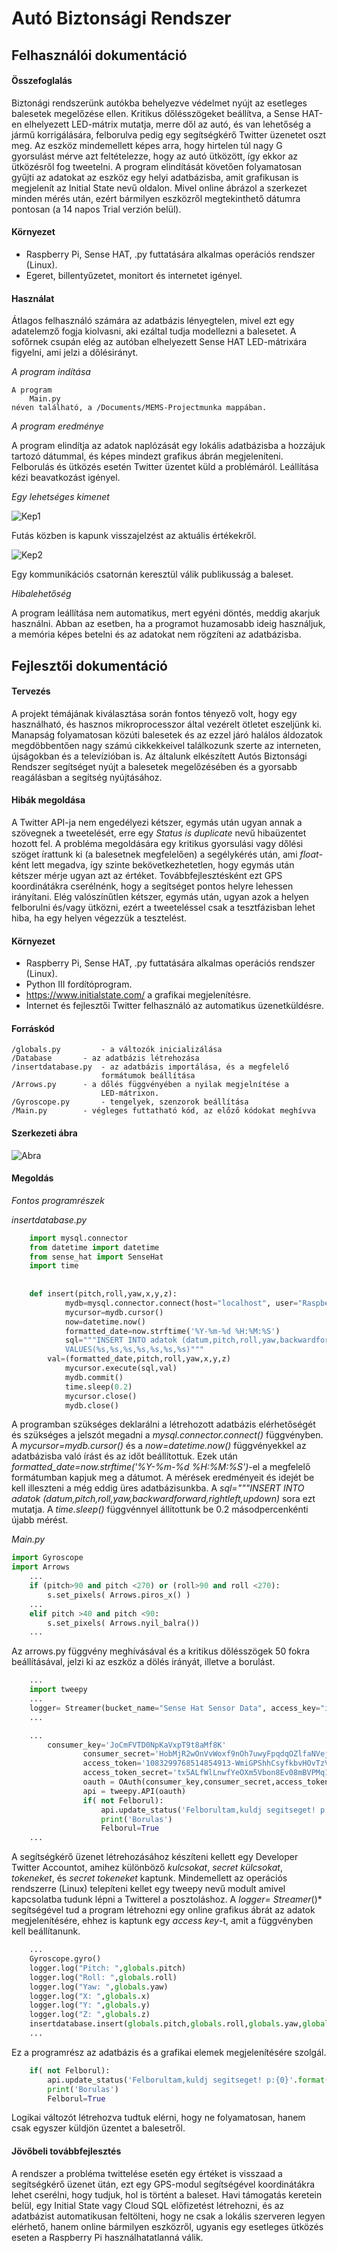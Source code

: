# Autó Biztonsági Rendszer
## Felhasználói dokumentáció

#### Összefoglalás

Biztonági rendszerünk autókba behelyezve védelmet nyújt az esetleges balesetek megelőzése ellen. Kritikus dőlésszögeket beállítva, a Sense HAT-en elhelyezett LED-mátrix mutatja, merre dől az autó, és van lehetőség a jármű korrigálására, felborulva pedig egy segítségkérő Twitter üzenetet oszt meg. Az eszköz mindemellett képes arra, hogy hirtelen túl nagy G gyorsulást mérve azt feltételezze, hogy az autó ütközött, így ekkor az ütközésről fog tweetelni. A program elindítását követően folyamatosan gyűjti az adatokat az eszköz egy helyi adatbázisba, amit grafikusan is megjelenít az Initial State nevű oldalon. Mivel online ábrázol a szerkezet minden mérés után, ezért bármilyen eszközről megtekinthető dátumra pontosan (a 14 napos Trial verzión belül).

#### Környezet

* Raspberry Pi, Sense HAT, .py futtatására alkalmas operációs rendszer (Linux).
* Egeret, billentyűzetet, monitort és internetet igényel.
	
#### Használat

Átlagos felhasználó számára az adatbázis lényegtelen, mivel ezt egy adatelemző fogja kiolvasni, aki ezáltal tudja modellezni a balesetet. A sofőrnek csupán elég az autóban elhelyezett Sense HAT LED-mátrixára figyelni, ami jelzi a dőlésirányt.

*A program indítása*
	
	A program	
		Main.py
	néven található, a /Documents/MEMS-Projectmunka mappában.

*A program eredménye*

A program elindítja az adatok naplózását egy lokális adatbázisba a hozzájuk tartozó dátummal, és képes mindezt grafikus ábrán megjeleníteni.
Felborulás és ütközés esetén Twitter üzentet küld a problémáról.
Leállítása kézi beavatkozást igényel.
		
*Egy lehetséges kimenet*

![Kep1](https://i.imgur.com/hheDdPi.png)

Futás közben is kapunk visszajelzést az aktuális értékekről.



![Kep2](https://i.imgur.com/pwOY5SX.png)

Egy kommunikációs csatornán keresztül válik publikusság a baleset.


*Hibalehetőség*

A program leállítása nem automatikus, mert egyéni döntés, meddig akarjuk használni. Abban az esetben, ha a programot huzamosabb ideig használjuk, a memória képes betelni és az adatokat nem rögzíteni az adatbázisba.

## Fejlesztői dokumentáció

#### Tervezés

A projekt témájának kiválasztása során fontos tényező volt, hogy egy használható, és hasznos mikroprocesszor által vezérelt ötletet eszeljünk ki. Manapság folyamatosan közúti balesetek és az ezzel járó halálos áldozatok megdöbbentően nagy számú cikkekkeivel találkozunk szerte az interneten, újságokban és a televízióban is. Az általunk elkészített Autós Biztonsági Rendszer segítséget nyújt a balesetek megelőzésében és a gyorsabb reagálásban a segítség nyújtásához.

#### Hibák megoldása

A Twitter API-ja nem engedélyezi kétszer, egymás után ugyan annak a szövegnek a tweetelését, erre egy *Status is duplicate* nevű hibaüzentet hozott fel. A probléma megoldására egy kritikus gyorsulási vagy dőlési szöget írattunk ki (a balesetnek megfelelően) a segélykérés után, ami *float*-ként lett megadva, így szinte bekövetkezhetetlen, hogy egymás után kétszer mérje ugyan azt az értéket. Továbbfejlesztésként ezt GPS koordinátákra cserélnénk, hogy a segítséget pontos helyre lehessen irányítani. Elég valószínűtlen kétszer, egymás után, ugyan azok a helyen felborulni és/vagy ütközni, ezért a tweeteléssel csak a tesztfázisban lehet hiba, ha egy helyen végezzük a tesztelést.

#### Környezet

* Raspberry Pi, Sense HAT, .py futtatására alkalmas operációs rendszer (Linux).
* Python III fordítóprogram.
* https://www.initialstate.com/ a grafikai megjelenítésre.
* Internet és fejlesztői Twitter felhasználó az automatikus üzenetküldésre.

#### Forráskód
	/globals.py 		- a változók inicializálása
	/Database		- az adatbázis létrehozása
	/insertdatabase.py	- az adatbázis importálása, és a megfelelő 
						formátumok beállítása
	/Arrows.py		- a dőlés függvényében a nyilak megjelnítése a 
						LED-mátrixon.
	/Gyroscope.py		- tengelyek, szenzorok beállítása					
	/Main.py		- végleges futtatható kód, az előző kódokat meghívva
	
#### Szerkezeti ábra

![Abra](https://i.imgur.com/IWezBVI.png)

#### Megoldás

*Fontos programrészek*
	
*insertdatabase.py*
```python
	import mysql.connector
	from datetime import datetime
	from sense_hat import SenseHat
	import time
		
		
	def insert(pitch,roll,yaw,x,y,z):
    		mydb=mysql.connector.connect(host="localhost", user="Raspberry", password="root", database="exampledb4")
    		mycursor=mydb.cursor()
    		now=datetime.now()
    		formatted_date=now.strftime('%Y-%m-%d %H:%M:%S')
    		sql="""INSERT INTO adatok (datum,pitch,roll,yaw,backwardforward,rightleft,updown)
    		VALUES(%s,%s,%s,%s,%s,%s,%s)"""
   		val=(formatted_date,pitch,roll,yaw,x,y,z)
    		mycursor.execute(sql,val)
    		mydb.commit()
    		time.sleep(0.2)
    		mycursor.close()
    		mydb.close()
```

A programban szükséges deklarálni a létrehozott adatbázis elérhetőségét és szükséges a jelszót megadni a *mysql.connector.connect()* függvényben. A *mycursor=mydb.cursor()* és a *now=datetime.now()* függvényekkel az adatbázisba való írást és az időt beállítottuk.
Ezek után *formatted_date=now.strftime('%Y-%m-%d %H:%M:%S')*-el a megfelelő formátumban kapjuk meg a dátumot. A mérések eredményeit és idejét be kell illeszteni a még eddig üres adatbázisunkba. A *sql="""INSERT INTO adatok (datum,pitch,roll,yaw,backwardforward,rightleft,updown)* sora ezt mutatja. A *time.sleep()* függvénnyel állítottunk be 0.2 másodpercenkénti újabb mérést.



*Main.py*


```python
import Gyroscope
import Arrows
	...
	if (pitch>90 and pitch <270) or (roll>90 and roll <270):
		s.set_pixels( Arrows.piros_x() )
	...	
	elif pitch >40 and pitch <90:
		s.set_pixels( Arrows.nyil_balra())
	...
```

Az arrows.py függvény meghívásával és a kritikus dőlésszögek 50 fokra beállításával, jelzi ki az eszköz a dölés irányát, illetve a borulást.

```python
	...
	import tweepy
	...
	logger= Streamer(bucket_name="Sense Hat Sensor Data", access_key="ist_QsJ_mdh5bnHzduJDFhorX59W811C67q4")
	...
```
```python
	...
		consumer_key='JoCmFVTD0NpKaVxpT9t8aMf8K'
                consumer_secret='HobMjR2wOnVvWoxf9nOh7uwyFpqdqOZlfaNVej2vkAC98asG6n'
                access_token='1083299768514854913-WmiGPShhCsyfkbvHOvTzVGIzm0ka48'
                access_token_secret='tx5ALfWlLnwfYeOXm5Vbon8Ev08mBVPMq1G1cYxyJ8Gr2'
                oauth = OAuth(consumer_key,consumer_secret,access_token,access_token_secret)
                api = tweepy.API(oauth)
                if( not Felborul):
                    api.update_status('Felborultam,kuldj segitseget! p:{0}'.format(globals.pitch) )
                    print('Borulas')
                    Felborul=True
	...
```

A segítségkérő üzenet létrehozásához készíteni kellett egy Developer Twitter Accountot, amihez különböző *kulcsokat*, *secret külcsokat*, *tokeneket*, és *secret tokeneket* kaptunk. Mindemellett az operációs rendszerre (Linux) telepíteni kellet egy tweepy nevű modult amivel kapcsolatba tudunk lépni a Twitterel a posztoláshoz.
A *logger= Streamer*()* segítségével tud a program létrehozni egy online grafikus ábrát az adatok megjelenítésére, ehhez is kaptunk egy *access key*-t, amit a függvényben kell beállítanunk.

```python
	...
	Gyroscope.gyro()
	logger.log("Pitch: ",globals.pitch)
	logger.log("Roll: ",globals.roll)
	logger.log("Yaw: ",globals.yaw)
	logger.log("X: ",globals.x)
	logger.log("Y: ",globals.y)
	logger.log("Z: ",globals.z)
	insertdatabase.insert(globals.pitch,globals.roll,globals.yaw,globals.x,globals.y,globals.z)
	...
```
Ez a programrész az adatbázis és a grafikai elemek megjelenítésére szolgál.
```python
	if( not Felborul):
		api.update_status('Felborultam,kuldj segitseget! p:{0}'.format(globals.pitch) )
		print('Borulas')
		Felborul=True
```
Logikai változót létrehozva tudtuk elérni, hogy ne folyamatosan, hanem csak egyszer küldjön üzentet a balesetről.

#### Jövőbeli továbbfejlesztés

A rendszer a probléma twittelése esetén egy értéket is visszaad a segítségkérő üzenet ütán, ezt egy GPS-modul segítségével koordinátákra lehet cserélni, hogy tudjuk, hol is történt a baleset.
Havi támogatás keretein belül, egy Initial State vagy Cloud SQL előfizetést létrehozni, és az adatbázist automatikusan feltölteni, hogy ne csak a lokális szerveren legyen elérhető, hanem online bármilyen eszközről, ugyanis egy esetleges ütközés eseten a Raspberry Pi használhatatlanná válik.
